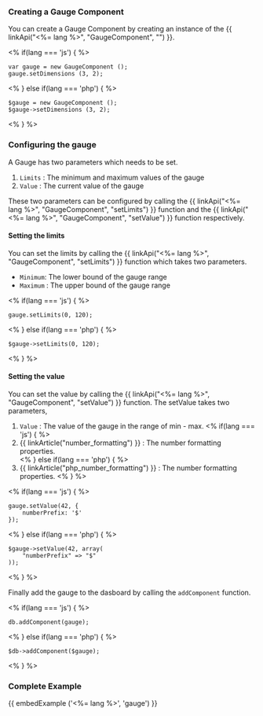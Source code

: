 
### Creating a Gauge Component

You can create a Gauge Component by creating an instance of the {{ linkApi("<%= lang %>", "GaugeComponent", "") }}.

<% if(lang === 'js') { %>
~~~
var gauge = new GaugeComponent ();
gauge.setDimensions (3, 2);
~~~
<% } else if(lang === 'php') { %>
~~~
$gauge = new GaugeComponent ();
$gauge->setDimensions (3, 2);
~~~
<% } %>


### Configuring the gauge

A Gauge has two parameters which needs to be set.

1. `Limits` : The minimum and maximum values of the gauge
2. `Value` : The current value of the gauge

These two parameters can be configured by calling the {{ linkApi("<%= lang %>", "GaugeComponent", "setLimits") }} function and the  {{ linkApi("<%= lang %>", "GaugeComponent", "setValue") }} function respectively.


#### Setting the limits

You can set the limits by calling the {{ linkApi("<%= lang %>", "GaugeComponent", "setLimits") }} function which takes two parameters.

* `Minimum`: The lower bound of the gauge range
* `Maximum` : The upper bound of the gauge range

<% if(lang === 'js') { %>
~~~
gauge.setLimits(0, 120);
~~~
<% } else if(lang === 'php') { %>
~~~
$gauge->setLimits(0, 120);
~~~
<% } %>

#### Setting the value

You can set the value by calling the  {{ linkApi("<%= lang %>", "GaugeComponent", "setValue") }} function. The setValue takes two parameters,

1. `Value` : The value of the gauge in the range of min - max.
<% if(lang === 'js') { %>
2. {{ linkArticle("number_formatting") }} : The number formatting properties.    
<% } else if(lang === 'php') { %>
2. {{ linkArticle("php_number_formatting") }} : The number formatting properties.
<% } %>


<% if(lang === 'js') { %>
~~~
gauge.setValue(42, {
    numberPrefix: '$'
});
~~~
<% } else if(lang === 'php') { %>
~~~
$gauge->setValue(42, array(
    "numberPrefix" => "$"
));
~~~
<% } %>

Finally add the gauge to the dasboard by calling the `addComponent` function.

<% if(lang === 'js') { %>
~~~
db.addComponent(gauge);
~~~
<% } else if(lang === 'php') { %>
~~~
$db->addComponent($gauge);
~~~
<% } %>

### Complete Example

{{ embedExample ('<%= lang %>', 'gauge') }}